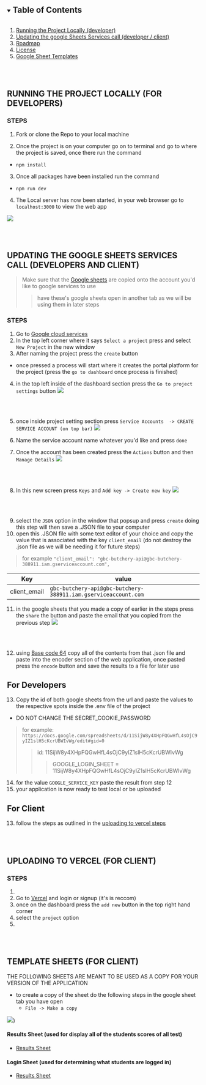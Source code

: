 <details open="open">
  <summary><h2 style="display: inline-block">Table of Contents</h2></summary>
  <ol>
    <li> <a href="#running-the-project-locally-for-developers">Running the Project Locally (developer)</a></li>
    <li><a href="#updating-the-google-sheets-services-call-developers-and-client">Updating the google Sheets Services call (developer / client)</a></li>
    <li><a href="#roadmap">Roadmap</a></li>
    <li><a href="#license">License</a></li>
    <li><a href="#template-sheets-for-client">Google Sheet Templates</a></li>
  </ol>
</details>
<br/>
<br/>

## RUNNING THE PROJECT LOCALLY (FOR DEVELOPERS)

### STEPS ###
  1. Fork or clone the Repo to your local machine
  
  2. Once the project is on your computer go on to terminal and go to where the project is saved, once there run the command
  * ```npm install```    
  
  3. Once all packages have been installed run the command
  * ```npm run dev```
  
  4. The Local server has now been started, in your web browser go to ```localhost:3000``` to view the web app
  
  ![](https://github.com/DDSkunkworks/ButcheryFundamentals/blob/main/readmeassets/openterminal.gif)

<br/>
<br/>


## UPDATING THE GOOGLE SHEETS SERVICES CALL (DEVELOPERS AND CLIENT)
> Make sure that the [Google sheets](#template-sheets-for-client) are copied onto the account you'd like to google services to use
> > have these's google sheets open in another tab as we will be using them in later steps

### STEPS ###
1. Go to [Google cloud services](https://console.cloud.google.com)
2. In the top left corner where it says ```Select a project``` press and select  ```New Project``` in the new window
3. After naming the project press the ```create``` button
 * once pressed a process will start where it creates the portal platform for the project (press the ```go to dashboard``` once process is finished)
4. in the top left inside of the dashboard section press the ```Go to project settings``` button
![](https://github.com/DDSkunkworks/ButcheryFundamentals/blob/main/readmeassets/goToProjectSettings.png)
 
<br/>
<br/>

5. once inside project setting section press ```Service Accounts  -> CREATE SERVICE ACCOUNT (on top bar)``` 
![](https://github.com/DDSkunkworks/ButcheryFundamentals/blob/main/readmeassets/serviceAccount.png)

6. Name the service account name whatever you'd like and press ```done```
7. Once the account has been created press the ```Actions``` button and then ```Manage Details```
![](https://github.com/DDSkunkworks/ButcheryFundamentals/blob/main/readmeassets/manageDetails.png)

<br/>
<br/>

8. In this new screen press ```Keys``` and ```Add key -> Create new key``` 
![](https://github.com/DDSkunkworks/ButcheryFundamentals/blob/main/readmeassets/keys.png)

<br/>
<br/>

9. select the ```JSON``` option in the window that popsup and press ```create``` doing this step will then save a .JSON file to your computer
10. open this .JSON file with some text editor of your choice and copy the value that is associated with the key ```client_email``` (do not destroy the .json file as we will be needing it for future steps)
> for example `"client_email": "gbc-butchery-api@gbc-butchery-388911.iam.gserviceaccount.com",`

| Key        | value           |
| ------------- |-------------  |
| client_email     | `gbc-butchery-api@gbc-butchery-388911.iam.gserviceaccount.com` |

11. in the google sheets that you made a copy of earlier in the steps press the ```share``` the button and paste the email that you copied from the previous step
![](https://github.com/DDSkunkworks/ButcheryFundamentals/blob/main/readmeassets/sharegmail.gif)

<br/>
<br/>

12. using [Base code 64](https://www.base64encode.org/) copy all of the contents from that .json file and paste into the encoder section of the web application, once pasted press the ```encode``` button and save the results to  a file for later use

For Developers 
---
13. Copy the id of both google sheets from the url and paste the values to the respective spots inside the .env file of the project 
* DO NOT CHANGE THE SECRET_COOKIE_PASSWORD
> for example: `https://docs.google.com/spreadsheets/d/11SijW8y4XHpFQGwHfL4sOjC9yIZ1slH5cKcrUBWIvWg/edit#gid=0`
>> id: 11SijW8y4XHpFQGwHfL4sOjC9yIZ1slH5cKcrUBWIvWg
>>> GOOGLE_LOGIN_SHEET = 11SijW8y4XHpFQGwHfL4sOjC9yIZ1slH5cKcrUBWIvWg
14. for the value ```GOOGLE_SERVICE_KEY``` paste the result from step 12
15. your application is now ready to test local or be uploaded


For Client 
---
13. follow the steps as outlined in the [uploading to vercel steps](#uploading-to-vercel-for-client)


<br/>
<br/>

## UPLOADING TO VERCEL (FOR CLIENT)

### STEPS ###
1. 
2. Go to [Vercel](https://vercel.com/) and login or signup (it's is reccom)
3. once on the dashboard press the ``add new`` button in the top right hand corner
4. select the ``project`` option
5. 
<br/>
<br/>

## TEMPLATE SHEETS (FOR CLIENT)

THE FOLLOWING SHEETS ARE MEANT TO BE USED AS A COPY FOR YOUR VERSION OF THE APPLICATION 
  * to create a copy of the sheet do the following steps in the google sheet tab you have open
    * ```File -> Make a copy```

![](https://github.com/DDSkunkworks/ButcheryFundamentals/blob/main/readmeassets/copysheet.png))

#### Results Sheet  (used for display all of the students scores of all test) #### 
* [Results Sheet](https://docs.google.com/spreadsheets/d/1BEvpO5J6H6vDXG1E_EH8fYfJsqAMZVVJRsSHdE3Mp1o/edit?usp=sharing )

#### Login Sheet  (used for determining what students are logged in) #### 
* [Results Sheet](https://docs.google.com/spreadsheets/d/1BEvpO5J6H6vDXG1E_EH8fYfJsqAMZVVJRsSHdE3Mp1o/edit?usp=sharing )
